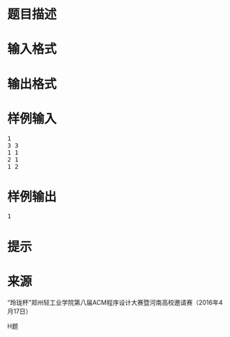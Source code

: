 

# 题目描述



# 输入格式



# 输出格式



# 样例输入


<pre>1
3 3
1 1
2 1
1 2
</pre>

# 样例输出


<pre>1</pre>

# 提示



# 来源


<p>
“玲珑杯”郑州轻工业学院第八届ACM程序设计大赛暨河南高校邀请赛（2016年4月17日）
</p>
<p>
H题
</p>
